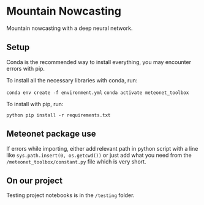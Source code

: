 # Mountain Nowcasting

Mountain nowcasting with a deep neural network.

## Setup

Conda is the recommended way to install everything, you may encounter errors with pip.

To install all the necessary libraries with conda, run:

`conda env create -f environment.yml`
`conda activate meteonet_toolbox`

To install with pip, run:

`python pip install -r requirements.txt`

## Meteonet package use

If errors while importing, either add relevant path in python script with a line like `sys.path.insert(0, os.getcwd())` or just add what you need from the `/meteonet_toolbox/constant.py` file which is very short.

## On our project

Testing project notebooks is in the `/testing` folder.
